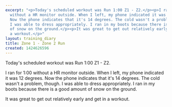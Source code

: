```yaml
---
excerpt: "<p>Today's scheduled workout was Run 1:00 Z1 - Z2.</p><p>I ran for 1:00
  without a HR monitor outside. When I left, my phone indicated it was 12 degrees.
  Now the phone indicates that it's 14 degrees. The cold wasn't a problem, though.
  I was able to dress appropriately. I ran in my boots because there is a good amount
  of snow on the ground.</p><p>It was great to get out relatively early and get in
  a workout.</p>"
layout: training_diary
title: Zone 1 - Zone 2 Run
created: 1424626596
---
```

<p>Today's scheduled workout was Run 1:00 Z1 - Z2.</p><p>I ran for 1:00 without a HR monitor outside. When I left, my phone indicated it was 12 degrees. Now the phone indicates that it's 14 degrees. The cold wasn't a problem, though. I was able to dress appropriately. I ran in my boots because there is a good amount of snow on the ground.</p><p>It was great to get out relatively early and get in a workout.</p>
